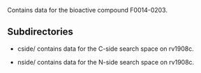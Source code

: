 Contains data for the bioactive compound F0014-0203.

## Subdirectories

- cside/ contains data for the C-side search space on rv1908c.

- nside/ contains data for the N-side search space on rv1908c.

